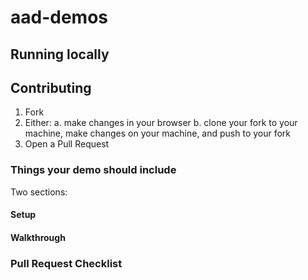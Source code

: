 # aad-demos

## Running locally



## Contributing

1. Fork
2. Either:
  a. make changes in your browser
  b. clone your fork to your machine, make changes on your machine, and push to your fork
3. Open a Pull Request

### Things your demo should include

Two sections:

#### Setup
#### Walkthrough

### Pull Request Checklist
